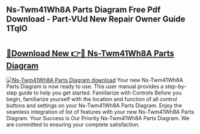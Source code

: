 ## Ns-Twm41Wh8A Parts Diagram Free Pdf Download - Part-VUd New Repair Owner Guide 1TqlO

# <h2><a href="http://dfjzkkf.blite.top/?on=Ns-Twm41Wh8A+Parts+Diagram">🔗Download New 👉🔴 Ns-Twm41Wh8A Parts Diagram</a></h2>

[![Ns-Twm41Wh8A Parts Diagram download](https://i.imgur.com/lujVjoI.png)](http://dfjzkkf.blite.top/?on=Ns-Twm41Wh8A+Parts+Diagram)
Your new Ns-Twm41Wh8A Parts Diagram is now ready to use. This user manual provides a step-by-step guide to help you get started. Familiarize with Controls Before you begin, familiarize yourself with the location and function of all control buttons and settings on your Ns-Twm41Wh8A Parts Diagram. Enjoy the seamless integration of list of features with your new Ns-Twm41Wh8A Parts Diagram. Your Success is Our Priority Ns-Twm41Wh8A Parts Diagram. We are committed to ensuring your complete satisfaction.
